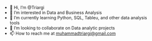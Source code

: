 - 👋 Hi, I’m @Triargi
- 👀 I’m interested in Data and Business Analysis
- 🌱 I’m currently learning Python, SQL, Tableu, and other data analysis tools
- 💞️ I’m looking to collaborate on Data analytic projects
- 📫 How to reach me at muhammadtriargi@gmail.com

<!---
Triargi/Triargi is a ✨ special ✨ repository because its `README.md` (this file) appears on your GitHub profile.
You can click the Preview link to take a look at your changes.
--->
